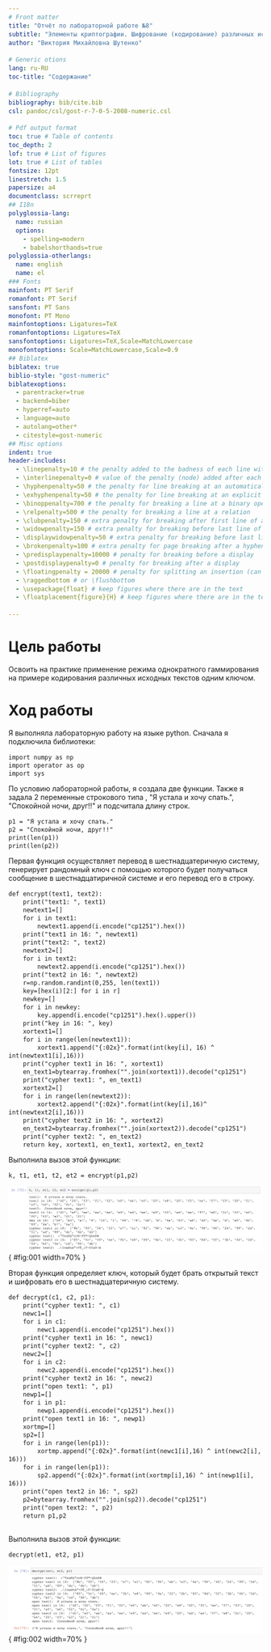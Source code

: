 ```yaml
---
# Front matter
title: "Отчёт по лабораторной работе №8"
subtitle: "Элементы криптографии. Шифрование (кодирование) различных исходных текстов одним ключом"
author: "Виктория Михайловна Шутенко"

# Generic otions
lang: ru-RU
toc-title: "Содержание"

# Bibliography
bibliography: bib/cite.bib
csl: pandoc/csl/gost-r-7-0-5-2008-numeric.csl

# Pdf output format
toc: true # Table of contents
toc_depth: 2
lof: true # List of figures
lot: true # List of tables
fontsize: 12pt
linestretch: 1.5
papersize: a4
documentclass: scrreprt
## I18n
polyglossia-lang:
  name: russian
  options:
	- spelling=modern
	- babelshorthands=true
polyglossia-otherlangs:
  name: english
  name: el
### Fonts
mainfont: PT Serif
romanfont: PT Serif
sansfont: PT Sans
monofont: PT Mono
mainfontoptions: Ligatures=TeX
romanfontoptions: Ligatures=TeX
sansfontoptions: Ligatures=TeX,Scale=MatchLowercase
monofontoptions: Scale=MatchLowercase,Scale=0.9
## Biblatex
biblatex: true
biblio-style: "gost-numeric"
biblatexoptions:
  - parentracker=true
  - backend=biber
  - hyperref=auto
  - language=auto
  - autolang=other*
  - citestyle=gost-numeric
## Misc options
indent: true
header-includes:
  - \linepenalty=10 # the penalty added to the badness of each line within a paragraph (no associated penalty node) Increasing the value makes tex try to have fewer lines in the paragraph.
  - \interlinepenalty=0 # value of the penalty (node) added after each line of a paragraph.
  - \hyphenpenalty=50 # the penalty for line breaking at an automatically inserted hyphen
  - \exhyphenpenalty=50 # the penalty for line breaking at an explicit hyphen
  - \binoppenalty=700 # the penalty for breaking a line at a binary operator
  - \relpenalty=500 # the penalty for breaking a line at a relation
  - \clubpenalty=150 # extra penalty for breaking after first line of a paragraph
  - \widowpenalty=150 # extra penalty for breaking before last line of a paragraph
  - \displaywidowpenalty=50 # extra penalty for breaking before last line before a display math
  - \brokenpenalty=100 # extra penalty for page breaking after a hyphenated line
  - \predisplaypenalty=10000 # penalty for breaking before a display
  - \postdisplaypenalty=0 # penalty for breaking after a display
  - \floatingpenalty = 20000 # penalty for splitting an insertion (can only be split footnote in standard LaTeX)
  - \raggedbottom # or \flushbottom
  - \usepackage{float} # keep figures where there are in the text
  - \floatplacement{figure}{H} # keep figures where there are in the text

---
```


# Цель работы

Освоить на практике применение режима однократного гаммирования на примере кодирования различных исходных текстов одним ключом.

# Ход работы

Я выполняла лабораторную работу на языке python. Сначала я подключила библиотеки:

```
import numpy as np
import operator as op
import sys
```

По условию лабораторной работы, я создала две функции. Также я задала 2 переменные строкового типа , "Я устала и хочу спать.", "Спокойной ночи, друг!!" и подсчитала длину строк.

```
p1 = "Я устала и хочу спать."
p2 = "Спокойной ночи, друг!!"
print(len(p1))
print(len(p2))

```

Первая функция осуществляет перевод в шестнадцатеричную систему, генерирует рандомный ключ с помощью которого будет получаться сообщение в шестнадцатиричной системе и его перевод его в строку. 

```
def encrypt(text1, text2):
    print("text1: ", text1)
    newtext1=[]
    for i in text1:
        newtext1.append(i.encode("cp1251").hex())
    print("text1 in 16: ", newtext1)
    print("text2: ", text2)
    newtext2=[]
    for i in text2:
        newtext2.append(i.encode("cp1251").hex())
    print("text2 in 16: ", newtext2)
    r=np.random.randint(0,255, len(text1))
    key=[hex(i)[2:] for i in r]
    newkey=[]
    for i in newkey:
        key.append(i.encode("cp1251").hex().upper())
    print("key in 16: ", key)
    xortext1=[]
    for i in range(len(newtext1)):
        xortext1.append("{:02x}".format(int(key[i], 16) ^ int(newtext1[i],16)))
    print("cypher text1 in 16: ", xortext1)
    en_text1=bytearray.fromhex("".join(xortext1)).decode("cp1251")
    print("cypher text1: ", en_text1)
    xortext2=[]
    for i in range(len(newtext2)):
        xortext2.append("{:02x}".format(int(key[i],16)^ int(newtext2[i],16)))
    print("cypher text2 in 16: ", xortext2)
    en_text2=bytearray.fromhex("".join(xortext2)).decode("cp1251")
    print("cypher text2: ", en_text2)
    return key, xortext1, en_text1, xortext2, en_text2

```
Выполнила вызов этой функции:

```
k, t1, et1, t2, et2 = encrypt(p1,p2)
```
![Результат выполнения функции crypt.](images/1.png){ #fig:001 width=70% }

Вторая функция определяет ключ, который будет брать открытый текст и шифровать его в шестнадцатеричную систему.


```
def decrypt(c1, c2, p1):
    print("cypher text1: ", c1)
    newc1=[]
    for i in c1:
        newc1.append(i.encode("cp1251").hex())
    print("cypher text1 in 16: ", newc1)
    print("cypher text2: ", c2)
    newc2=[]
    for i in c2:
        newc2.append(i.encode("cp1251").hex())
    print("cypher text2 in 16: ", newc2)
    print("open text1: ", p1)
    newp1=[]
    for i in p1:
        newp1.append(i.encode("cp1251").hex())
    print("open text1 in 16: ", newp1)
    xortmp=[]
    sp2=[]
    for i in range(len(p1)):
        xortmp.append("{:02x}".format(int(newc1[i],16) ^ int(newc2[i], 16)))
    for i in range(len(p1)):
        sp2.append("{:02x}".format(int(xortmp[i],16) ^ int(newp1[i], 16)))
    print("open text2 in 16: ", sp2)
    p2=bytearray.fromhex("".join(sp2)).decode("cp1251")
    print("open text2: ", p2)
    return p1,p2
    
```

Выполнила вызов этой функции:

```
decrypt(et1, et2, p1)
```

![Результат выполнения функции decrypt.](images/2.png){ #fig:002 width=70% }



